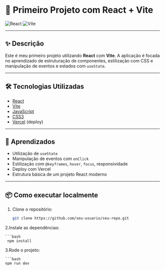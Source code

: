 # 🚀 Primeiro Projeto com React + Vite

![React](https://img.shields.io/badge/React-20232A?style=for-the-badge&logo=react&logoColor=61DAFB)
![Vite](https://img.shields.io/badge/Vite-646CFF?style=for-the-badge&logo=vite&logoColor=FFD62E)

---

## ✨ Descrição

Este é meu primeiro projeto utilizando **React** com **Vite**. A aplicação é focada no aprendizado de estruturação de componentes, estilização com CSS e manipulação de eventos e estados com `useState`.

---

## 🛠️ Tecnologias Utilizadas

- [React](https://reactjs.org/)
- [Vite](https://vitejs.dev/)
- [JavaScript](https://developer.mozilla.org/pt-BR/docs/Web/JavaScript)
- [CSS3](https://developer.mozilla.org/pt-BR/docs/Web/CSS)
- [Vercel](https://vercel.com) (deploy)

---

## 🧠 Aprendizados

- Utilização de `useState`
- Manipulação de eventos com `onClick`
- Estilização com `@keyframes`, `hover`, `focus`, responsividade
- Deploy com Vercel
- Estrutura básica de um projeto React moderno

---

## 📦 Como executar localmente

1. Clone o repositório:

    ```bash
    git clone https://github.com/seu-usuario/seu-repo.git
2.Instale as dependências:

    ```bash
     npm install

3.Rode o projeto:

    ```bash
    npm run dev

